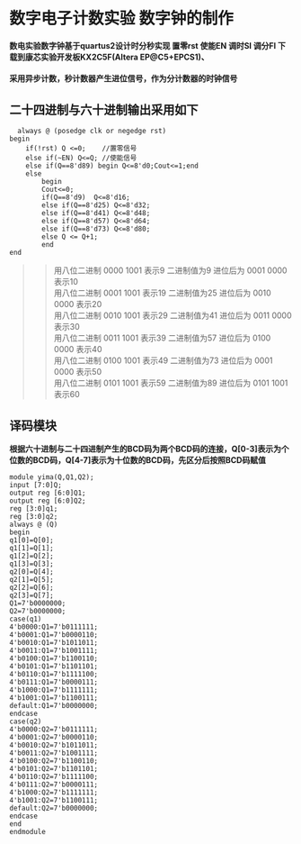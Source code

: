# 数字电子计数实验 数字钟的制作
#### 数电实验数字钟基于quartus2设计时分秒实现 置零rst  使能EN 调时SI  调分FI  下载到康芯实验开发板KX2C5F(Altera EP@C5+EPCS1)、
**采用异步计数，秒计数器产生进位信号，作为分计数器的时钟信号**
## 二十四进制与六十进制输出采用如下
```
  always @ (posedge clk or negedge rst)
begin  
	if(!rst) Q <=0;    //置零信号
	else if(~EN) Q<=Q; //使能信号
	else if(Q==8'd89) begin Q<=8'd0;Cout<=1;end 
	else 
	    begin 
		Cout<=0;
		if(Q==8'd9)  Q<=8'd16; 
		else if(Q==8'd25) Q<=8'd32;
		else if(Q==8'd41) Q<=8'd48;
		else if(Q==8'd57) Q<=8'd64;
		else if(Q==8'd73) Q<=8'd80;
		else Q <= Q+1;
		end
end 
```
>>用八位二进制 0000 1001  表示9   二进制值为9   进位后为 0001 0000  表示10<br>
>>用八位二进制 0001 1001  表示19  二进制值为25  进位后为 0010 0000  表示20<br>
>>用八位二进制 0010 1001  表示29  二进制值为41  进位后为 0011 0000  表示30<br>
>>用八位二进制 0011 1001  表示39  二进制值为57  进位后为 0100 0000  表示40<br>
>>用八位二进制 0100 1001  表示49  二进制值为73  进位后为 0001 0000  表示50<br>
>>用八位二进制 0101 1001  表示59  二进制值为89  进位后为 0101 1001  表示60<br>
## 译码模块
**根据六十进制与二十四进制产生的BCD码为两个BCD码的连接，Q[0-3]表示为个位数的BCD码，Q[4-7]表示为十位数的BCD码，先区分后按照BCD码赋值**
```
module yima(Q,Q1,Q2);
input [7:0]Q;
output reg [6:0]Q1;
output reg [6:0]Q2;
reg [3:0]q1;
reg [3:0]q2;
always @ (Q)
begin 
q1[0]=Q[0];
q1[1]=Q[1];
q1[2]=Q[2];
q1[3]=Q[3];
q2[0]=Q[4];
q2[1]=Q[5];
q2[2]=Q[6];
q2[3]=Q[7];
Q1=7'b0000000;
Q2=7'b0000000;
case(q1)
4'b0000:Q1=7'b0111111;
4'b0001:Q1=7'b0000110;
4'b0010:Q1=7'b1011011;
4'b0011:Q1=7'b1001111;
4'b0100:Q1=7'b1100110;
4'b0101:Q1=7'b1101101;
4'b0110:Q1=7'b1111100;
4'b0111:Q1=7'b0000111;
4'b1000:Q1=7'b1111111;
4'b1001:Q1=7'b1100111;
default:Q1=7'b0000000;
endcase
case(q2)
4'b0000:Q2=7'b0111111;
4'b0001:Q2=7'b0000110;
4'b0010:Q2=7'b1011011;
4'b0011:Q2=7'b1001111;
4'b0100:Q2=7'b1100110;
4'b0101:Q2=7'b1101101;
4'b0110:Q2=7'b1111100;
4'b0111:Q2=7'b0000111;
4'b1000:Q2=7'b1111111;
4'b1001:Q2=7'b1100111;
default:Q2=7'b0000000;
endcase
end 
endmodule 
```

